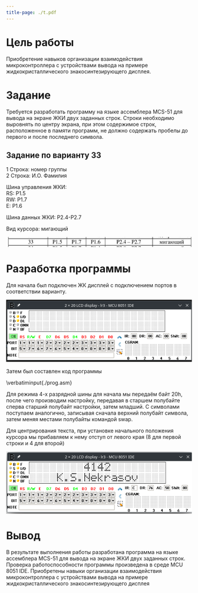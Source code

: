 ```yaml
---
title-page: ./t.pdf
---
```


# Цель работы

Приобретение навыков организации взаимодействия микроконтроллера с устройствами вывода на примере жидкокристаллического знакосинтезирующего дисплея.

# Задание

Требуется разработать программу на языке ассемблера MCS-51 для вывода на экране ЖКИ двух заданных строк. Строки необходимо выровнять по центру экрана, при этом содержимое строк, расположенное в памяти программ, не должно содержать пробелы до первого и после последнего символа.

## Задание по варианту 33

1 Строка: номер группы  
2 Строка: И.О. Фамилия  


Шина управления ЖКИ:  
RS: P1.5  
RW: P1.7  
E: P1.6

Шина данных ЖКИ: P2.4-P2.7

Вид курсора: мигающий

![Задание по варианту](image.png)

# Разработка программы

Для начала был подключен ЖК дисплей с подключением портов в соответствии варианту.

![Подключенный ЖК дисплей](image-2.png)

Затем был составлен код программы

\verbatiminput{./prog.asm}

Для режима 4-х разрядной шины для начала мы передаём байт 20h, после чего производим настройку, передавая в старшем полубайте сперва старший полубайт настройки, затем младший. С символами поступаем аналогично, записывая сначала верхний полубайт символа, затем меняя местами полубайты командой swap.

Для центрирования текста, при установке начального положения курсора мы прибавляем к нему отступ от левого края (8 для первой строки и 4 для второй)

![Результат выполнения программы](image-1.png)

# Вывод

В результате выполнения работы разработана программа на языке ассемблера MCS-51 для вывода на экране ЖКИ двух заданных строк. Проверка работоспособности программы произведена в среде MCU 8051 IDE. Приобретены навыки организации взаимодействия микроконтроллера с устройствами вывода на примере жидкокристаллического знакосинтезирующего дисплея